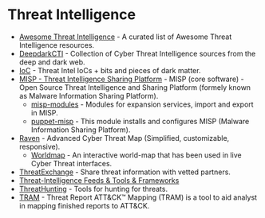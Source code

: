 # Threat Intelligence


- [Awesome Threat Intelligence](https://github.com/hslatman/awesome-threat-intelligence) - A curated list of Awesome Threat Intelligence resources.
- [DeepdarkCTI](https://github.com/fastfire/deepdarkCTI) - Collection of Cyber Threat Intelligence sources from the deep and dark web.
- [IoC](https://github.com/avast/ioc) - Threat Intel IoCs + bits and pieces of dark matter.
- [MISP - Threat Intelligence Sharing Platform](https://github.com/MISP/MISP) - MISP (core software) - Open Source Threat Intelligence and Sharing Platform (formely known as Malware Information Sharing Platform).
  - [misp-modules](https://github.com/MISP/misp-modules) - Modules for expansion services, import and export in MISP.
  - [puppet-misp](https://github.com/voxpupuli/puppet-misp) - This module installs and configures MISP (Malware Information Sharing Platform).
- [Raven](https://github.com/qeeqbox/raven) - Advanced Cyber Threat Map (Simplified, customizable, responsive).
  - [Worldmap](https://github.com/qeeqbox/worldmap) - An interactive world-map that has been used in live Cyber Threat interfaces.
- [ThreatExchange](https://github.com/facebook/ThreatExchange) - Share threat information with vetted partners.
- [Threat-Intelligence Feeds & Tools & Frameworks](https://github.com/P3t3rp4rk3r/Threat_Intelligence)
- [ThreatHunting](https://github.com/GossiTheDog/ThreatHunting) - Tools for hunting for threats.
- [TRAM](https://github.com/mitre-attack/tram) - Threat Report ATT&CK™ Mapping (TRAM) is a tool to aid analyst in mapping finished reports to ATT&CK.
